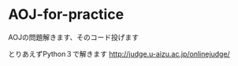 # AOJ-for-practice
AOJの問題解きます、そのコード投げます　　

とりあえずPython３で解きます
<http://judge.u-aizu.ac.jp/onlinejudge/>
